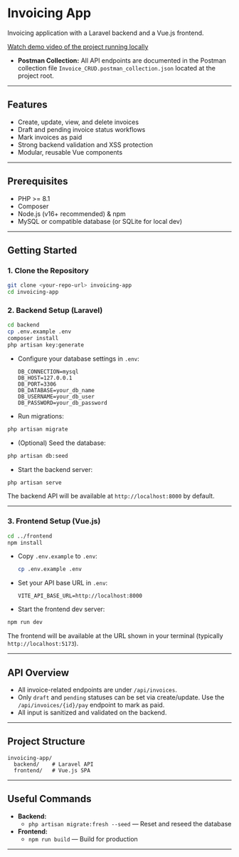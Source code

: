 # Invoicing App

Invoicing application with a Laravel backend and a Vue.js frontend.

[Watch demo video of the project running locally](https://app.screencastify.com/watch/RZss7Ny40z7ukXhTKwXl)

- **Postman Collection:** All API endpoints are documented in the Postman collection file `Invoice_CRUD.postman_collection.json` located at the project root.
---

## Features
- Create, update, view, and delete invoices
- Draft and pending invoice status workflows
- Mark invoices as paid
- Strong backend validation and XSS protection
- Modular, reusable Vue components

---

## Prerequisites
- PHP >= 8.1
- Composer
- Node.js (v16+ recommended) & npm
- MySQL or compatible database (or SQLite for local dev)

---

## Getting Started

### 1. Clone the Repository
```sh
git clone <your-repo-url> invoicing-app
cd invoicing-app
```

### 2. Backend Setup (Laravel)
```sh
cd backend
cp .env.example .env
composer install
php artisan key:generate
```

- Configure your database settings in `.env`:
  ```env
  DB_CONNECTION=mysql
  DB_HOST=127.0.0.1
  DB_PORT=3306
  DB_DATABASE=your_db_name
  DB_USERNAME=your_db_user
  DB_PASSWORD=your_db_password
  ```

- Run migrations:
```sh
php artisan migrate
```

- (Optional) Seed the database:
```sh
php artisan db:seed
```

- Start the backend server:
```sh
php artisan serve
```

The backend API will be available at `http://localhost:8000` by default.

---

### 3. Frontend Setup (Vue.js)
```sh
cd ../frontend
npm install
```

- Copy `.env.example` to `.env`:
  ```sh
  cp .env.example .env
  ```
- Set your API base URL in `.env`:
  ```env
  VITE_API_BASE_URL=http://localhost:8000
  ```

- Start the frontend dev server:
```sh
npm run dev
```

The frontend will be available at the URL shown in your terminal (typically `http://localhost:5173`).

---

## API Overview
- All invoice-related endpoints are under `/api/invoices`.
- Only `draft` and `pending` statuses can be set via create/update. Use the `/api/invoices/{id}/pay` endpoint to mark as paid.
- All input is sanitized and validated on the backend.

---

## Project Structure
```
invoicing-app/
  backend/    # Laravel API
  frontend/   # Vue.js SPA
```

---

## Useful Commands
- **Backend:**
  - `php artisan migrate:fresh --seed` — Reset and reseed the database
- **Frontend:**
  - `npm run build` — Build for production

---